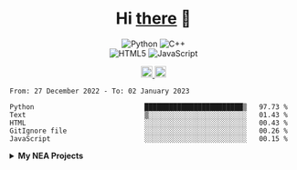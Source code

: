 <h1 align="center">Hi <a href="https://glyb.github.io" target="_blank">there</a> 👋</h1>

<div align="center">
  
  ![Python](https://img.shields.io/badge/python-3670A0?style=for-the-badge&logo=python&logoColor=ffdd54)
  	![C++](https://img.shields.io/badge/c++-%2300599C.svg?style=for-the-badge&logo=c%2B%2B&logoColor=white)  
  ![HTML5](https://img.shields.io/badge/html5-%23E34F26.svg?style=for-the-badge&logo=html5&logoColor=white)
  ![JavaScript](https://img.shields.io/badge/javascript-%23323330.svg?style=for-the-badge&logo=javascript&logoColor=%23F7DF1E)
  
 </div>

<div align="center">
  <a href="https://discord.gg/FVVhEG5y2g">
  <img alt="Discord" width="20px" src="https://raw.githubusercontent.com/peterthehan/peterthehan/master/assets/discord.svg" />
  </a>
  <a href="#">
  <img alt="LinkedIN" width="20px" src="https://raw.githubusercontent.com/peterthehan/peterthehan/master/assets/linkedin.svg" />
  </a>
</div>

 <!--START_SECTION:waka-->

```text
From: 27 December 2022 - To: 02 January 2023

Python                           ████████████████████████▒   97.73 %
Text                             ▒░░░░░░░░░░░░░░░░░░░░░░░░   01.43 %
HTML                             ░░░░░░░░░░░░░░░░░░░░░░░░░   00.43 %
GitIgnore file                   ░░░░░░░░░░░░░░░░░░░░░░░░░   00.26 %
JavaScript                       ░░░░░░░░░░░░░░░░░░░░░░░░░   00.15 %
```

<!--END_SECTION:waka-->

<details close="false">  
  <summary><b>My NEA Projects</b></summary> 
  
  <img width="368" alt="Screenshot 2023-01-03 232642" src="https://user-images.githubusercontent.com/114028212/210458630-b22215cf-1bd5-4cc5-a5b0-641a8428d720.png">

 </details>




 
